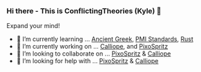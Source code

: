 ### Hi there - This is ConflictingTheories (Kyle) 👋

Expand your mind!
- 🌱 I’m currently learning ... [Ancient Greek](https://www.perseus.tufts.edu/hopper/text?doc=Perseus%3Atext%3A1999.01.0135%3Abook%3D1%3Acard%3D1), [PMI Standards](https://www.pmi.org/), [Rust](https://rust-lang.org)
- 🔭 I’m currently working on ... [Calliope](https://github.com/ConflictingTheories/calliope), and [PixoSpritz](https://github.com/ConflictingTheories/calliope-pixos)
- 👯 I’m looking to collaborate on ... [PixoSpritz](https://github.com/ConflictingTheories/calliope-pixos) & [Calliope](https://github.com/ConflictingTheories/calliope)
- 🤔 I’m looking for help with ... [PixoSpritz](https://github.com/ConflictingTheories/calliope-pixos) & [Calliope](https://calliope.site)


<!--
**ConflictingTheories/ConflictingTheories** is a ✨ _special_ ✨ repository because its `README.md` (this file) appears on your GitHub profile.

Here are some ideas to get you started:

- 🔭 I’m currently working on ...
- 🌱 I’m currently learning ...
- 👯 I’m looking to collaborate on ...
- 🤔 I’m looking for help with ...
- 💬 Ask me about ...
- 📫 How to reach me: ...
- 😄 Pronouns: ...
- ⚡ Fun fact: ...
-->
